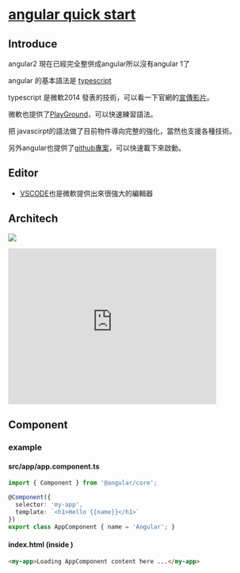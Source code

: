 # [angular quick start](https://github.com/angular/quickstart)

## Introduce

angular2 現在已經完全整併成angular所以沒有angular 1了

angular 的基本語法是 [typescript](https://goo.gl/ASPxWm)

typescript 是微軟2014 發表的技術，可以看一下官網的[宣傳影片](http://video.ch9.ms/ch9/4ae3/062c336d-9cf0-498f-ae9a-582b87954ae3/B881_mid.mp4)。

微軟也提供了[PlayGround](https://www.typescriptlang.org/play/)，可以快速練習語法。

把 javascirpt的語法做了目前物件導向完整的強化，當然也支援各種技術。

另外angular也提供了[github專案](https://github.com/angular/quickstart)，可以快速載下來啟動。

## Editor

* [VSCODE](https://code.visualstudio.com/)也是微軟提供出來很強大的編輯器

## Architech

![](http://220.132.189.248:10080/austin-wang/angular-quickstart/blob/a44d51defb0dff914b9eca918355d88fa1cca37b/readmeSrc/overview2.png)
<iframe width="420" height="315" src="http://www.youtube.com/embed/dQw4w9WgXcQ" frameborder="0" allowfullscreen> </iframe>

## Component

### example 

#### src/app/app.component.ts
```typescript
import { Component } from '@angular/core';

@Component({
  selector: 'my-app',
  template: `<h1>Hello {{name}}</h1>`
})
export class AppComponent { name = 'Angular'; }

```

#### index.html (inside <body>)
```html
<my-app>Loading AppComponent content here ...</my-app>

```
